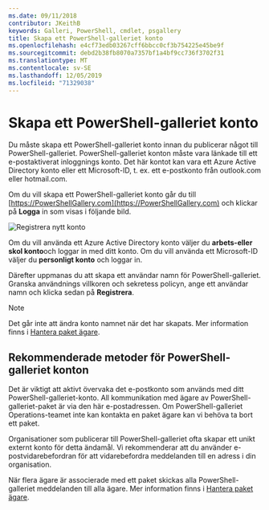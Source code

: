 ```yaml
---
ms.date: 09/11/2018
contributor: JKeithB
keywords: Galleri, PowerShell, cmdlet, psgallery
title: Skapa ett PowerShell-galleriet konto
ms.openlocfilehash: e4cf73edb03267cff6bbcc0cf3b754225e45be9f
ms.sourcegitcommit: debd2b38fb8070a7357bf1a4bf9cc736f3702f31
ms.translationtype: MT
ms.contentlocale: sv-SE
ms.lasthandoff: 12/05/2019
ms.locfileid: "71329038"
---
```

# <a name="creating-a-powershell-gallery-account"></a>Skapa ett PowerShell-galleriet konto

Du måste skapa ett PowerShell-galleriet konto innan du publicerar något till PowerShell-galleriet.
PowerShell-galleriet konton måste vara länkade till ett e-postaktiverat inloggnings konto. Det här kontot kan vara ett Azure Active Directory konto eller ett Microsoft-ID, t. ex. ett e-postkonto från outlook.com eller hotmail.com.

Om du vill skapa ett PowerShell-galleriet konto går du till [https://PowerShellGallery.com](https://PowerShellGallery.com) och klickar på **Logga** in som visas i följande bild.

![Registrera nytt konto](../../Images/CreateAccount-Register.png)

Om du vill använda ett Azure Active Directory konto väljer du **arbets-eller skol konto**och loggar in med ditt konto. Om du vill använda ett Microsoft-ID väljer du **personligt konto** och loggar in.

Därefter uppmanas du att skapa ett användar namn för PowerShell-galleriet. Granska användnings villkoren och sekretess policyn, ange ett användar namn och klicka sedan på **Registrera**.

> [!NOTE]
> Det går inte att ändra konto namnet när det har skapats. Mer information finns i [Hantera paket ägare](managing-package-owners.md).

## <a name="recommended-practices-for-powershell-gallery-accounts"></a>Rekommenderade metoder för PowerShell-galleriet konton

Det är viktigt att aktivt övervaka det e-postkonto som används med ditt PowerShell-galleriet-konto. All kommunikation med ägare av PowerShell-galleriet-paket är via den här e-postadressen. Om PowerShell-galleriet Operations-teamet inte kan kontakta en paket ägare kan vi behöva ta bort ett paket.

Organisationer som publicerar till PowerShell-galleriet ofta skapar ett unikt externt konto för detta ändamål. Vi rekommenderar att du använder e-postvidarebefordran för att vidarebefordra meddelanden till en adress i din organisation.

När flera ägare är associerade med ett paket skickas alla PowerShell-galleriet meddelanden till alla ägare. Mer information finns i [Hantera paket ägare](managing-package-owners.md).
